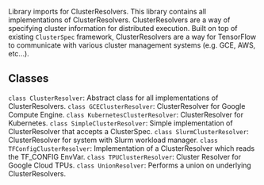 Library imports for ClusterResolvers.
This library contains all implementations of ClusterResolvers. ClusterResolvers are a way of specifying cluster information for distributed execution. Built on top of existing `ClusterSpec` framework, ClusterResolvers are a way for TensorFlow to communicate with various cluster management systems (e.g. GCE, AWS, etc...).
## Classes
`class ClusterResolver`: Abstract class for all implementations of ClusterResolvers.
`class GCEClusterResolver`: ClusterResolver for Google Compute Engine.
`class KubernetesClusterResolver`: ClusterResolver for Kubernetes.
`class SimpleClusterResolver`: Simple implementation of ClusterResolver that accepts a ClusterSpec.
`class SlurmClusterResolver`: ClusterResolver for system with Slurm workload manager.
`class TFConfigClusterResolver`: Implementation of a ClusterResolver which reads the TF_CONFIG EnvVar.
`class TPUClusterResolver`: Cluster Resolver for Google Cloud TPUs.
`class UnionResolver`: Performs a union on underlying ClusterResolvers.
